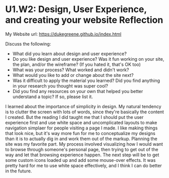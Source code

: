 # U1.W2: Design, User Experience, and creating your website Reflection

My Website url: https://dukegreene.github.io/index.html

Discuss the following:
* What did you learn about design and user experience? 
* Do you like design and user experience? Was it fun working on your site, the plan, and/or the wireframe? (If you hated it, that's OK too)
* What was your process? What worked and didn't work?
* What would you like to add or change about the site next?
* Was it difficult to apply the material you learned? Did you find anything in your research you thought was super cool?
* Did you find any resources on your own that helped you better understand a topic? If so, please list it.

I learned about the importance of simplicity in design. My natural tendency is to clutter the screen with lots of words, since they're basically the content I created. But the reading I did taught me that I should put the user experience first and use white space and uncomplicated layouts to make navigation simplaer for people visiting a page I made. I like making things that look nice, but it's way more fun for me to conceptualize my designs than it is to actually dig in and work them out of the markup. Planning the site was my favorite part. My process involved visualizing how I would want to browse through someone's personal page, then trying to get out of the way and let that browsing experience happen. The next step will be to get some custom icons loaded up and add some mouse-over effects. It was pretty hard for me to use white space effectively, and I think I can do better in the future.